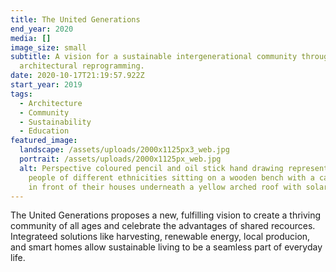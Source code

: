 ```yaml
---
title: The United Generations
end_year: 2020
media: []
image_size: small
subtitle: A vision for a sustainable intergenerational community through
  architectural reprogramming.
date: 2020-10-17T21:19:57.922Z
start_year: 2019
tags:
  - Architecture
  - Community
  - Sustainability
  - Education
featured_image:
  landscape: /assets/uploads/2000x1125px3_web.jpg
  portrait: /assets/uploads/2000x1125px_web.jpg
  alt: Perspective coloured pencil and oil stick hand drawing representing two
    people of different ethnicities sitting on a wooden bench with a cat and dog
    in front of their houses underneath a yellow arched roof with solar panels.
---
```


The United Generations proposes a new, fulfilling vision to create a thriving community of all ages and celebrate the advantages of shared recources. Integrateed solutions like harvesting, renewable energy, local producion, and smart homes allow sustainable living to be a seamless part of everyday life.